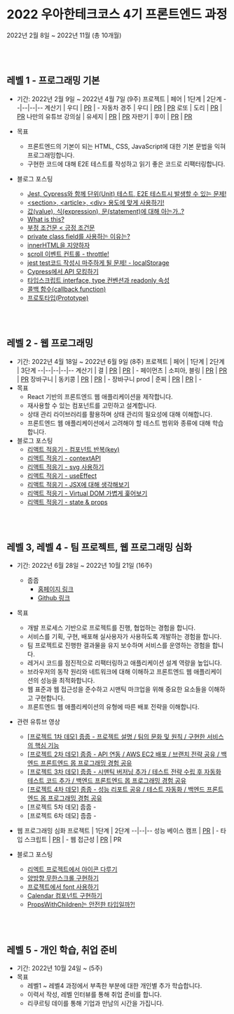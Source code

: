 # 2022 우아한테크코스 4기 프론트엔드 과정

2022년 2월 8일 ~ 2022년 11월 (총 10개월)

<br /><br />

## 레벨 1 - 프로그래밍 기본

- 기간: 2022년 2월 9일 ~ 2022년 4월 7일 (9주)
  프로젝트 | 페어 | 1단계 | 2단계
  --|--|--|--
  계산기 | 우디 | [PR](https://github.com/woowacourse/javascript-calculator/pull/38) | -
  자동차 경주 | 우디 | [PR](https://github.com/woowacourse/javascript-racingcar/pull/92) | [PR](https://github.com/woowacourse/javascript-racingcar/pull/102)
  로또 | 도리 | [PR](https://github.com/woowacourse/javascript-lotto/pull/113) | [PR](https://github.com/woowacourse/javascript-lotto/pull/132)
  나만의 유튜브 강의실 | 유세지 | [PR](https://github.com/woowacourse/javascript-youtube-classroom/pull/98) | [PR](https://github.com/woowacourse/javascript-youtube-classroom/pull/122)
  자판기 | 후이 | [PR](https://github.com/woowacourse/javascript-vendingmachine/pull/14) | [PR](https://github.com/woowacourse/javascript-vendingmachine/pull/62)

- 목표

  - 프론트엔드의 기본이 되는 HTML, CSS, JavaScript에 대한 기본 문법을 익혀 프로그래밍합니다.
  - 구현한 코드에 대해 E2E 테스트를 작성하고 읽기 좋은 코드로 리팩터링합니다.

- 블로그 포스팅
  - [Jest, Cypress와 함께 단위(Unit) 테스트, E2E 테스트시 발생할 수 있는 문제!](https://velog.io/@kkojae91/Jest-Cypress%EC%99%80-%ED%95%A8%EA%BB%98-%EB%8B%A8%EC%9C%84Unit-%ED%85%8C%EC%8A%A4%ED%8A%B8-E2E-%ED%85%8C%EC%8A%A4%ED%8A%B8%EC%8B%9C-%EB%B0%9C%EC%83%9D%ED%95%A0-%EC%88%98-%EC%9E%88%EB%8A%94-%EB%AC%B8%EC%A0%9C)
  - [\<section>, \<article>, \<div> 용도에 맞게 사용하기!](https://velog.io/@kkojae91/section-article-div-%EC%9A%A9%EB%8F%84%EC%97%90-%EB%A7%9E%EA%B2%8C-%EC%82%AC%EC%9A%A9%ED%95%98%EA%B8%B0)
  - [값(value), 식(expression), 문(statement)에 대해 아는가..?](https://velog.io/@kkojae91/%EA%B0%92value-%EC%8B%9Dexpression-%EB%AC%B8statement%EC%97%90-%EB%8C%80%ED%95%B4-%EC%95%84%EB%8A%94%EA%B0%80)
  - [What is this?](https://velog.io/@kkojae91/What-is-this)
  - [부정 조건문 < 긍정 조건문](https://velog.io/@kkojae91/%EB%B6%80%EC%A0%95-%EC%A1%B0%EA%B1%B4%EB%AC%B8-%EA%B8%8D%EC%A0%95-%EC%A1%B0%EA%B1%B4%EB%AC%B8)
  - [private class field를 사용하는 이유는?](https://velog.io/@kkojae91/private-class-field%EB%A5%BC-%EC%82%AC%EC%9A%A9%ED%95%98%EB%8A%94-%EC%9D%B4%EC%9C%A0%EB%8A%94)
  - [innerHTML을 지양하자](https://velog.io/@kkojae91/innerHTML%EC%9D%84-%EC%A7%80%EC%96%91%ED%95%98%EC%9E%90)
  - [scroll 이벤트 컨트롤 - throttle!](https://velog.io/@kkojae91/scroll-%EC%9D%B4%EB%B2%A4%ED%8A%B8-%EC%BB%A8%ED%8A%B8%EB%A1%A4-throttle)
  - [jest test코드 작성시 마주하게 될 문제! - localStorage](https://velog.io/@kkojae91/jest-test%EC%BD%94%EB%93%9C-%EC%9E%91%EC%84%B1%EC%8B%9C-%EB%A7%88%EC%A3%BC%ED%95%98%EA%B2%8C-%EB%90%A0-%EB%AC%B8%EC%A0%9C-localStorage)
  - [Cypress에서 API 모킹하기](https://velog.io/@kkojae91/Cypress%EC%97%90%EC%84%9C-API-%EB%AA%A8%ED%82%B9%ED%95%98%EA%B8%B0)
  - [타입스크립트 interface, type 컨벤션과 readonly 속성](https://velog.io/@kkojae91/%ED%83%80%EC%9E%85%EC%8A%A4%ED%81%AC%EB%A6%BD%ED%8A%B8-interface-type-%EC%BB%A8%EB%B2%A4%EC%85%98%EA%B3%BC-readonly-%EC%86%8D%EC%84%B1)
  - [콜백 함수(callback function)](https://velog.io/@kkojae91/%EC%BD%9C%EB%B0%B1-%ED%95%A8%EC%88%98callback-function)
  - [프로토타입(Prototype)](https://velog.io/@kkojae91/%ED%94%84%EB%A1%9C%ED%86%A0%ED%83%80%EC%9E%85Prototype)

<br /><br />

## 레벨 2 - 웹 프로그래밍

- 기간: 2022년 4월 18일 ~ 2022년 6월 9일 (8주)
  프로젝트 | 페어 | 1단계 | 2단계 | 3단계
  --|--|--|--|--
  계산기 | 결 | [PR](https://github.com/woowacourse/react-calculator/pull/15) | [PR](https://github.com/woowacourse/react-calculator/pull/40) | -
  페이먼츠 | 소피아, 블링 | [PR](https://github.com/woowacourse/react-payments/pull/103) | [PR](https://github.com/woowacourse/react-payments/pull/126) | [PR](https://github.com/woowacourse/react-payments/pull/163)
  장바구니 | 동키콩 | [PR](https://github.com/woowacourse/react-shopping-cart/pull/83) | [PR](https://github.com/woowacourse/react-shopping-cart/pull/132) | -
  장바구니 prod | 준찌 | [PR](https://github.com/woowacourse/react-shopping-cart-prod/pull/15) | [PR](https://github.com/woowacourse/react-shopping-cart-prod/pull/56) | -
- 목표
  - React 기반의 프론트엔드 웹 애플리케이션을 제작합니다.
  - 재사용할 수 있는 컴포넌트를 고민하고 설계합니다.
  - 상태 관리 라이브러리를 활용하며 상태 관리의 필요성에 대해 이해합니다.
  - 프론트엔드 웹 애플리케이션에서 고려해야 할 테스트 범위와 종류에 대해 학습합니다.
- 블로그 포스팅
  - [리액트 적응기 - 컴포넌트 반복(key)](https://velog.io/@kkojae91/%EB%A6%AC%EC%95%A1%ED%8A%B8-%EC%A0%81%EC%9D%91%EA%B8%B0-%EC%BB%B4%ED%8F%AC%EB%84%8C%ED%8A%B8-%EB%B0%98%EB%B3%B5key)
  - [리액트 적응기 - contextAPI](https://velog.io/@kkojae91/%EB%A6%AC%EC%95%A1%ED%8A%B8-%EC%A0%81%EC%9D%91%EA%B8%B0-contextAPI)
  - [리액트 적응기 - svg 사용하기](https://velog.io/@kkojae91/%EB%A6%AC%EC%95%A1%ED%8A%B8-%EC%A0%81%EC%9D%91%EA%B8%B0-svg-%EC%82%AC%EC%9A%A9%ED%95%98%EA%B8%B0)
  - [리액트 적응기 - useEffect](https://velog.io/@kkojae91/%EB%A6%AC%EC%95%A1%ED%8A%B8-%EC%A0%81%EC%9D%91%EA%B8%B0-useEffect)
  - [리액트 적응기 - JSX에 대해 생각해보기](https://velog.io/@kkojae91/%EB%A6%AC%EC%95%A1%ED%8A%B8-%EC%A0%81%EC%9D%91%EA%B8%B0-JSX%EC%97%90-%EB%8C%80%ED%95%B4-%EC%83%9D%EA%B0%81%ED%95%B4%EB%B3%B4%EA%B8%B0)
  - [리액트 적응기 - Virtual DOM 가볍게 훑어보기](https://velog.io/@kkojae91/%EB%A6%AC%EC%95%A1%ED%8A%B8-%EC%A0%81%EC%9D%91%EA%B8%B0-Virtual-DOM-%EA%B0%80%EB%B3%8D%EA%B2%8C-%ED%9B%91%EC%96%B4%EB%B3%B4%EA%B8%B0)
  - [리액트 적응기 - state & props](https://velog.io/@kkojae91/%EB%A6%AC%EC%95%A1%ED%8A%B8-%EC%A0%81%EC%9D%91%EA%B8%B0-state-props)

<br /><br />

## 레벨 3, 레벨 4 - 팀 프로젝트, 웹 프로그래밍 심화

- 기간: 2022년 6월 28일 ~ 2022년 10월 21일 (16주)
  - 줍줍
    - [홈페이지 링크](https://jupjup.site/)
    - [Github 링크](https://github.com/woowacourse-teams/2022-pickpick)
- 목표
  - 개발 프로세스 기반으로 프로젝트를 진행, 협업하는 경험을 합니다.
  - 서비스를 기획, 구현, 배포해 실사용자가 사용하도록 개발하는 경험을 합니다.
  - 팀 프로젝트로 진행한 결과물을 유지 보수하며 서비스를 운영하는 경험을 합니다.
  - 레거시 코드를 점진적으로 리팩터링하고 애플리케이션 설계 역량을 높입니다.
  - 브라우저의 동작 원리와 네트워크에 대해 이해하고 프론트엔드 웹 애플리케이션의 성능을 최적화합니다.
  - 웹 표준과 웹 접근성을 준수하고 시맨틱 마크업을 위해 중요한 요소들을 이해하고 구현합니다.
  - 프론트엔드 웹 애플리케이션의 유형에 따른 배포 전략을 이해합니다.
- 관련 유튜브 영상

  - [[프로젝트 1차 데모] 줍줍 - 프로젝트 설명 / 팀의 문화 및 원칙 / 구현한 서비스의 핵심 기능](https://www.youtube.com/watch?v=6rfkFdJCxDw)
  - [[프로젝트 2차 데모] 줍줍 - API 연동 / AWS EC2 배포 / 브랜치 전략 공유 / 백엔드 프론트엔드 몹 프로그래밍 경험 공유](https://www.youtube.com/watch?v=H6rm16DesPo)
  - [[프로젝트 3차 데모] 줍줍 - 시맨틱 버저닝 추가 / 테스트 전략 수립 후 자동화 테스트 코드 추가 / 백엔드 프론트엔드 몹 프로그래밍 경험 공유](https://www.youtube.com/watch?v=LQOhHfKPuC0)
  - [[프로젝트 4차 데모] 줍줍 - 성능 리포트 공유 / 테스트 자동화 / 백엔드 프론트엔드 몹 프로그래밍 경험 공유](https://www.youtube.com/watch?v=VmXdJLkfBVE)
  - [프로젝트 5차 데모] 줍줍 -
  - [프로젝트 6차 데모] 줍줍 -

- 웹 프로그래밍 심화
  프로젝트 | 1단계 | 2단계
  --|--|--
  성능 베이스 캠프 | [PR](https://github.com/woowacourse/perf-basecamp/pull/41) | -
  타입 스크립트 | [PR](https://github.com/woowacourse/ts-module/pull/11) | -
  웹 접근성 | [PR](https://github.com/woowacourse/a11y-airline/pull/44) | PR

- 블로그 포스팅
  - [리엑트 프로젝트에서 아이콘 다루기](https://velog.io/@kkojae91/%EB%A6%AC%EC%97%91%ED%8A%B8-%ED%94%84%EB%A1%9C%EC%A0%9D%ED%8A%B8%EC%97%90%EC%84%9C-%EC%95%84%EC%9D%B4%EC%BD%98-%EB%8B%A4%EB%A3%A8%EA%B8%B0)
  - [양방향 무한스크롤 구현하기](https://velog.io/@kkojae91/%EC%96%91%EB%B0%A9%ED%96%A5-%EB%AC%B4%ED%95%9C%EC%8A%A4%ED%81%AC%EB%A1%A4-%EA%B5%AC%ED%98%84%ED%95%98%EA%B8%B0)
  - [프로젝트에서 font 사용하기](https://velog.io/@kkojae91/%ED%94%84%EB%A1%9C%EC%A0%9D%ED%8A%B8%EC%97%90%EC%84%9C-font-%EC%82%AC%EC%9A%A9%ED%95%98%EA%B8%B0)
  - [Calendar 컴포넌트 구현하기](https://velog.io/@kkojae91/Calendar-%EC%BB%B4%ED%8F%AC%EB%84%8C%ED%8A%B8-%EA%B5%AC%ED%98%84%ED%95%98%EA%B8%B0)
  - [PropsWithChildren는 안전한 타입일까?!](https://velog.io/@kkojae91/PropsWithChildren%EB%8A%94-%EC%95%88%EC%A0%84%ED%95%9C-%ED%83%80%EC%9E%85%EC%9D%BC%EA%B9%8C)

<br /><br />

## 레벨 5 - 개인 학습, 취업 준비

- 기간: 2022년 10월 24일 ~ (5주)
- 목표
  - 레벨1 ~ 레벨4 과정에서 부족한 부분에 대한 개인별 추가 학습합니다.
  - 이력서 작성, 레벨 인터뷰를 통해 취업 준비를 합니다.
  - 리쿠르팅 데이를 통해 기업과 만남의 시간을 가집니다.
